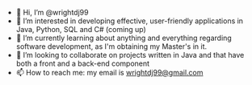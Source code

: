 - 👋 Hi, I’m @wrightdj99
- 👀 I’m interested in developing effective, user-friendly applications in Java, Python, SQL and C# (coming up)
- 🌱 I’m currently learning about anything and everything regarding software development, as I'm obtaining my Master's in it.
- 💞️ I’m looking to collaborate on projects written in Java and that have both a front and a back-end component
- 📫 How to reach me: my email is wrightdj99@gmail.com

<!---
wrightdj99/wrightdj99 is a ✨ special ✨ repository because its `README.md` (this file) appears on your GitHub profile.
You can click the Preview link to take a look at your changes.
--->
